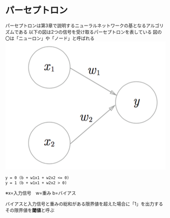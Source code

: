 # パーセプトロン
パーセプトロンは第3章で説明するニューラルネットワークの基となるアルゴリズムである
以下の図は2つの信号を受け取るパーセプトロンを表している
図の〇は「ニューロン」や「ノード」と呼ばれる
![パーセプトロン](perceptron.png "パーセプトロン")

```
y = 0 (b + w1x1 + w2x2 <= 0)
y = 1 (b + w1x1 + w2x2 > 0)
```
※x=入力信号　w=重み b=バイアス

バイアスと入力信号と重みの総和がある限界値を超えた場合に「1」を出力する
その限界値を**閾値**と呼ぶ

